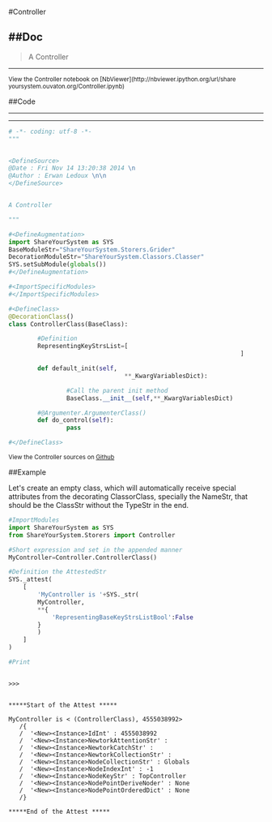 

<!--
FrozenIsBool False
-->

#Controller

##Doc
----


>
> A Controller
>
>

----

<small>
View the Controller notebook on [NbViewer](http://nbviewer.ipython.org/url/share
yoursystem.ouvaton.org/Controller.ipynb)
</small>




<!--
FrozenIsBool False
-->

##Code

----

<ClassDocStr>

----

```python
# -*- coding: utf-8 -*-
"""


<DefineSource>
@Date : Fri Nov 14 13:20:38 2014 \n
@Author : Erwan Ledoux \n\n
</DefineSource>


A Controller

"""

#<DefineAugmentation>
import ShareYourSystem as SYS
BaseModuleStr="ShareYourSystem.Storers.Grider"
DecorationModuleStr="ShareYourSystem.Classors.Classer"
SYS.setSubModule(globals())
#</DefineAugmentation>

#<ImportSpecificModules>
#</ImportSpecificModules>

#<DefineClass>
@DecorationClass()
class ControllerClass(BaseClass):

        #Definition
        RepresentingKeyStrsList=[
                                                                ]

        def default_init(self,
                                **_KwargVariablesDict):

                #Call the parent init method
                BaseClass.__init__(self,**_KwargVariablesDict)

        #@Argumenter.ArgumenterClass()
        def do_control(self):
                pass

#</DefineClass>


```

<small>
View the Controller sources on <a href="https://github.com/Ledoux/ShareYourSyste
m/tree/master/Pythonlogy/ShareYourSystem/Storers/Controller"
target="_blank">Github</a>
</small>




<!---
FrozenIsBool True
-->

##Example

Let's create an empty class, which will automatically receive
special attributes from the decorating ClassorClass,
specially the NameStr, that should be the ClassStr
without the TypeStr in the end.

```python
#ImportModules
import ShareYourSystem as SYS
from ShareYourSystem.Storers import Controller

#Short expression and set in the appended manner
MyController=Controller.ControllerClass()

#Definition the AttestedStr
SYS._attest(
    [
        'MyController is '+SYS._str(
        MyController,
        **{
            'RepresentingBaseKeyStrsListBool':False
        }
        )
    ]
)

#Print



```


```console
>>>


*****Start of the Attest *****

MyController is < (ControllerClass), 4555038992>
   /{
   /  '<New><Instance>IdInt' : 4555038992
   /  '<New><Instance>NewtorkAttentionStr' :
   /  '<New><Instance>NewtorkCatchStr' :
   /  '<New><Instance>NewtorkCollectionStr' :
   /  '<New><Instance>NodeCollectionStr' : Globals
   /  '<New><Instance>NodeIndexInt' : -1
   /  '<New><Instance>NodeKeyStr' : TopController
   /  '<New><Instance>NodePointDeriveNoder' : None
   /  '<New><Instance>NodePointOrderedDict' : None
   /}

*****End of the Attest *****



```

